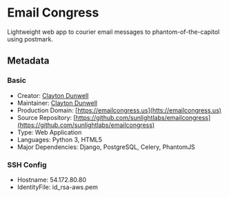 # Email Congress

Lightweight web app to courier email messages to phantom-of-the-capitol using postmark.

## Metadata

### Basic

- Creator: [Clayton Dunwell](https://github.com/crdunwel)
- Maintainer: [Clayton Dunwell](https://github.com/crdunwel)
- Production Domain: [https://emailcongress.us](htts://emailcongress.us)
- Source Repository: [https://github.com/sunlightlabs/emailcongress](https://github.com/sunlightlabs/emailcongress)
- Type: Web Application
- Languages: Python 3, HTML5
- Major Dependencies: Django, PostgreSQL, Celery, PhantomJS

### SSH Config

- Hostname: 54.172.80.80
- IdentityFile: id_rsa-aws.pem